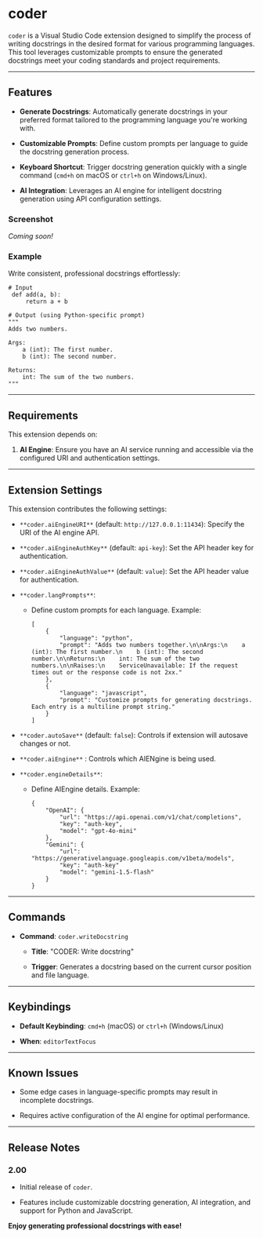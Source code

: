 coder
==================

`coder` is a Visual Studio Code extension designed to simplify the process of writing docstrings in the desired format for various programming languages. This tool leverages customizable prompts to ensure the generated docstrings meet your coding standards and project requirements.

* * * * *

Features
--------

-   **Generate Docstrings**: Automatically generate docstrings in your preferred format tailored to the programming language you're working with.

-   **Customizable Prompts**: Define custom prompts per language to guide the docstring generation process.

-   **Keyboard Shortcut**: Trigger docstring generation quickly with a single command (`cmd+h` on macOS or `ctrl+h` on Windows/Linux).

-   **AI Integration**: Leverages an AI engine for intelligent docstring generation using API configuration settings.

### Screenshot

*Coming soon!*

### Example

Write consistent, professional docstrings effortlessly:

```
# Input
 def add(a, b):
     return a + b

# Output (using Python-specific prompt)
"""
Adds two numbers.

Args:
    a (int): The first number.
    b (int): The second number.

Returns:
    int: The sum of the two numbers.
"""
```

* * * * *

Requirements
------------

This extension depends on:

1.  **AI Engine**: Ensure you have an AI service running and accessible via the configured URI and authentication settings.

* * * * *

Extension Settings
------------------

This extension contributes the following settings:

-   `**coder.aiEngineURI**` (default: `http://127.0.0.1:11434`): Specify the URI of the AI engine API.

-   `**coder.aiEngineAuthKey**` (default: `api-key`): Set the API header key for authentication.

-   `**coder.aiEngineAuthValue**` (default: `value`): Set the API header value for authentication.

-   `**coder.langPrompts**`:

    -   Define custom prompts for each language. Example:

        ```
        [
            {
                "language": "python",
                "prompt": "Adds two numbers together.\n\nArgs:\n    a (int): The first number.\n    b (int): The second number.\n\nReturns:\n    int: The sum of the two numbers.\n\nRaises:\n    ServiceUnavailable: If the request times out or the response code is not 2xx."
            },
            {
                "language": "javascript",
                "prompt": "Customize prompts for generating docstrings. Each entry is a multiline prompt string."
            }
        ]
        ```

-   `**coder.autoSave**` (default: `false`): Controls if extension will autosave changes or not.

-   `**coder.aiEngine**` : Controls which AIENgine is being used.

-   `**coder.engineDetails**`:

    -   Define AIEngine details. Example:

        ```
        {
            "OpenAI": {
                "url": "https://api.openai.com/v1/chat/completions",
                "key": "auth-key",
                "model": "gpt-4o-mini"
            },
            "Gemini": {
                "url": "https://generativelanguage.googleapis.com/v1beta/models",
                "key": "auth-key"
                "model": "gemini-1.5-flash"
            }
        }
        ```

* * * * *

Commands
--------

-   **Command**: `coder.writeDocstring`

    -   **Title**: "CODER: Write docstring"

    -   **Trigger**: Generates a docstring based on the current cursor position and file language.

* * * * *

Keybindings
-----------

-   **Default Keybinding**: `cmd+h` (macOS) or `ctrl+h` (Windows/Linux)

-   **When**: `editorTextFocus`

* * * * *

Known Issues
------------

-   Some edge cases in language-specific prompts may result in incomplete docstrings.

-   Requires active configuration of the AI engine for optimal performance.

* * * * *

Release Notes
-------------

### 2.00

-   Initial release of `coder`.

-   Features include customizable docstring generation, AI integration, and support for Python and JavaScript.


**Enjoy generating professional docstrings with ease!**